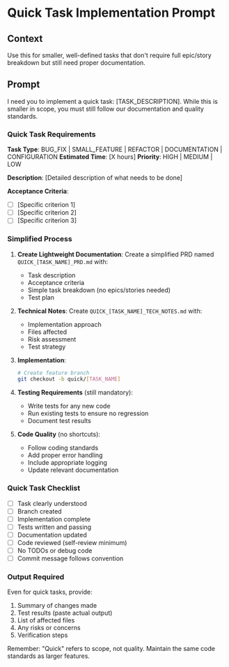 # Quick Task Implementation Prompt

## Context
Use this for smaller, well-defined tasks that don't require full epic/story breakdown but still need proper documentation.

## Prompt

I need you to implement a quick task: [TASK_DESCRIPTION]. While this is smaller in scope, you must still follow our documentation and quality standards.

### Quick Task Requirements

**Task Type**: BUG_FIX | SMALL_FEATURE | REFACTOR | DOCUMENTATION | CONFIGURATION
**Estimated Time**: [X hours]
**Priority**: HIGH | MEDIUM | LOW

**Description**:
[Detailed description of what needs to be done]

**Acceptance Criteria**:
- [ ] [Specific criterion 1]
- [ ] [Specific criterion 2]
- [ ] [Specific criterion 3]

### Simplified Process

1. **Create Lightweight Documentation**:
   Create a simplified PRD named `QUICK_[TASK_NAME]_PRD.md` with:
   - Task description
   - Acceptance criteria  
   - Simple task breakdown (no epics/stories needed)
   - Test plan

2. **Technical Notes**:
   Create `QUICK_[TASK_NAME]_TECH_NOTES.md` with:
   - Implementation approach
   - Files affected
   - Risk assessment
   - Test strategy

3. **Implementation**:
   ```bash
   # Create feature branch
   git checkout -b quick/[TASK_NAME]
   ```

4. **Testing Requirements** (still mandatory):
   - Write tests for any new code
   - Run existing tests to ensure no regression
   - Document test results

5. **Code Quality** (no shortcuts):
   - Follow coding standards
   - Add proper error handling
   - Include appropriate logging
   - Update relevant documentation

### Quick Task Checklist

- [ ] Task clearly understood
- [ ] Branch created
- [ ] Implementation complete
- [ ] Tests written and passing
- [ ] Documentation updated
- [ ] Code reviewed (self-review minimum)
- [ ] No TODOs or debug code
- [ ] Commit message follows convention

### Output Required

Even for quick tasks, provide:
1. Summary of changes made
2. Test results (paste actual output)
3. List of affected files
4. Any risks or concerns
5. Verification steps

Remember: "Quick" refers to scope, not quality. Maintain the same code standards as larger features.
